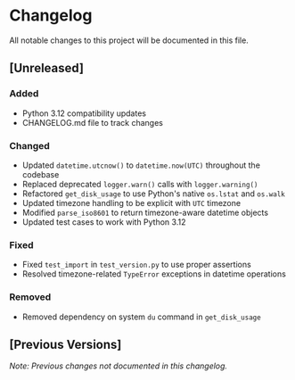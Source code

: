 # Changelog

All notable changes to this project will be documented in this file.

## [Unreleased]

### Added
- Python 3.12 compatibility updates
- CHANGELOG.md file to track changes

### Changed
- Updated `datetime.utcnow()` to `datetime.now(UTC)` throughout the codebase
- Replaced deprecated `logger.warn()` calls with `logger.warning()`
- Refactored `get_disk_usage` to use Python's native `os.lstat` and `os.walk`
- Updated timezone handling to be explicit with `UTC` timezone
- Modified `parse_iso8601` to return timezone-aware datetime objects
- Updated test cases to work with Python 3.12

### Fixed
- Fixed `test_import` in `test_version.py` to use proper assertions
- Resolved timezone-related `TypeError` exceptions in datetime operations

### Removed
- Removed dependency on system `du` command in `get_disk_usage`

## [Previous Versions]

*Note: Previous changes not documented in this changelog.*
